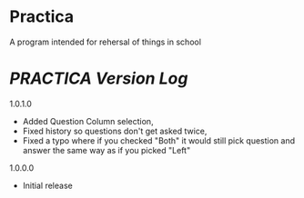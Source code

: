 # Practica
A program intended for rehersal of things in school

# ***PRACTICA*** *Version Log*

1.0.1.0 
- Added Question Column selection, 
- Fixed history so questions don't get asked twice,
- Fixed a typo where if you checked "Both" it would still pick question and answer the same way as if you picked "Left"

1.0.0.0 
- Initial release
